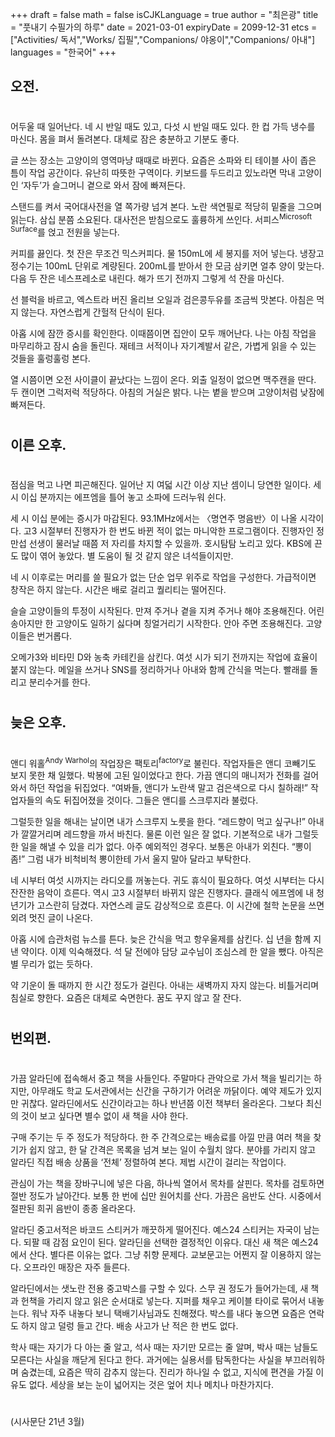 +++
draft = false
math = false
isCJKLanguage = true
author = "최은광"
title = "풋내기 수필가의 하루"
date = 2021-03-01
expiryDate = 2099-12-31
etcs = ["Activities/ 독서","Works/ 집필","Companions/ 야옹이","Companions/ 아내"]
languages = "한국어"
+++

## 오전.

#

어두울 때 일어난다. 네 시 반일 때도 있고, 다섯 시 반일 때도 있다. 한 컵 가득 냉수를 마신다. 몸을 펴서 돌려본다. 대체로 잠은 충분하고 기분도 좋다.

글 쓰는 장소는 고양이의 영역마냥 때때로 바뀐다. 요즘은 소파와 티 테이블 사이 좁은 틈이 작업 공간이다. 유난히 따뜻한 구역이다. 키보드를 두드리고 있노라면 막내 고양이인 ‘자두’가 슬그머니 곁으로 와서 잠에 빠져든다.

스탠드를 켜서 국어대사전을 열 쪽가량 넘겨 본다. 노란 색연필로 적당히 밑줄을 그으며 읽는다. 삼십 분쯤 소요된다. 대사전은 받침으로도 훌륭하게 쓰인다. 서피스<sup>Microsoft Surface</sup>를 얹고 전원을 넣는다.

커피를 끓인다. 첫 잔은 무조건 믹스커피다. 물 150mL에 세 봉지를 저어 넣는다. 냉장고 정수기는 100mL 단위로 계량된다. 200mL를 받아서 한 모금 삼키면 얼추 양이 맞는다. 다음 두 잔은 네스프레소로 내린다. 해가 뜨기 전까지 그렇게 석 잔을 마신다.

선 블럭을 바르고, 엑스트라 버진 올리브 오일과 검은콩두유를 조금씩 맛본다. 아침은 먹지 않는다. 자연스럽게 간헐적 단식이 된다.

아홉 시에 잠깐 증시를 확인한다. 이때쯤이면 집안이 모두 깨어난다. 나는 아침 작업을 마무리하고 잠시 숨을 돌린다. 재테크 서적이나 자기계발서 같은, 가볍게 읽을 수 있는 것들을 훌렁훌렁 본다.

열 시쯤이면 오전 사이클이 끝났다는 느낌이 온다. 외출 일정이 없으면 맥주캔을 딴다. 두 캔이면 그럭저럭 적당하다. 아침의 거실은 밝다. 나는 볕을 받으며 고양이처럼 낮잠에 빠져든다.

#

## 이른 오후. 

#

점심을 먹고 나면 피곤해진다. 일어난 지 여덟 시간 이상 지난 셈이니 당연한 일이다. 세 시 이십 분까지는 에프엠을 틀어 놓고 소파에 드러누워 쉰다. 

세 시 이십 분에는 증시가 마감된다. 93.1MHz에서는 〈명연주 명음반〉이 나올 시각이다. 고3 시절부터 진행자가 한 번도 바뀐 적이 없는 마니악한 프로그램이다. 진행자인 정만섭 선생이 물러날 때쯤 저 자리를 차지할 수 있을까. 호시탐탐 노리고 있다. KBS에 끈도 많이 엮어 놓았다. 별 도움이 될 것 같지 않은 녀석들이지만.

네 시 이후로는 머리를 쓸 필요가 없는 단순 업무 위주로 작업을 구성한다. 가급적이면 창작은 하지 않는다. 시간은 배로 걸리고 퀄리티는 떨어진다. 

슬슬 고양이들의 투정이 시작된다. 만져 주거나 곁을 지켜 주거나 해야 조용해진다. 어린 송아지만 한 고양이도 일하기 싫다며 칭얼거리기 시작한다. 안아 주면 조용해진다. 고양이들은 번거롭다.

오메가3와 비타민 D와 농축 카테킨을 삼킨다. 여섯 시가 되기 전까지는 작업에 효율이 붙지 않는다. 메일을 쓰거나 SNS를 정리하거나 아내와 함께 간식을 먹는다. 빨래를 돌리고 분리수거를 한다.

#

## 늦은 오후.

#

앤디 워홀<sup>Andy Warhol</sup>의 작업장은 팩토리<sup>factory</sup>로 불린다. 작업자들은 앤디 코빼기도 보지 못한 채 일했다. 박봉에 고된 일이었다고 한다. 가끔 앤디의 매니저가 전화를 걸어와서 하던 작업을 뒤집었다. “여봐들, 앤디가 노란색 말고 검은색으로 다시 칠하래!” 작업자들의 속도 뒤집어졌을 것이다. 그들은 앤디를 스크루지라 불렀다.

그럴듯한 일을 해내는 날이면 내가 스크루지 노릇을 한다. “레드향이 먹고 싶구나!” 아내가 깔깔거리며 레드향을 까서 바친다. 물론 이런 일은 잘 없다. 기본적으로 내가 그럴듯한 일을 해낼 수 있을 리가 없다. 아주 예외적인 경우다. 보통은 아내가 외친다. “뽕이 좀!” 그럼 내가 비척비척 뽕이한테 가서 울지 말아 달라고 부탁한다.

네 시부터 여섯 시까지는 라디오를 꺼놓는다. 귀도 휴식이 필요하다. 여섯 시부터는 다시 잔잔한 음악이 흐른다. 역시 고3 시절부터 바뀌지 않은 진행자다. 클래식 에프엠에 내 청년기가 고스란히 담겼다. 자연스레 글도 감상적으로 흐른다. 이 시간에 철학 논문을 쓰면 외려 멋진 글이 나온다.

아홉 시에 습관처럼 뉴스를 튼다. 늦은 간식을 먹고 항우울제를 삼킨다. 십 년을 함께 지낸 약이다. 이제 익숙해졌다. 석 달 전에야 담당 교수님이 조심스레 한 알을 뺐다. 아직은 별 무리가 없는 듯하다.

약 기운이 돌 때까지 한 시간 정도가 걸린다. 아내는 새벽까지 자지 않는다. 비틀거리며 침실로 향한다. 요즘은 대체로 숙면한다. 꿈도 꾸지 않고 잘 잔다.

#

## 번외편. 

#

가끔 알라딘에 접속해서 중고 책을 사들인다. 주말마다 관악으로 가서 책을 빌리기는 하지만, 아무래도 학교 도서관에서는 신간을 구하기가 어려운 까닭이다. 예약 제도가 있지만 귀찮다. 알라딘에서도 신간이라고는 하나 반년쯤 이전 책부터 올라온다. 그보다 최신의 것이 보고 싶다면 별수 없이 새 책을 사야 한다.

구매 주기는 두 주 정도가 적당하다. 한 주 간격으로는 배송료를 아낄 만큼 여러 책을 찾기가 쉽지 않고, 한 달 간격은 목록을 넘겨 보는 일이 수월치 않다. 분야를 가리지 않고 알라딘 직접 배송 상품을 ‘전체’ 정렬하여 본다. 제법 시간이 걸리는 작업이다.

관심이 가는 책을 장바구니에 넣은 다음, 하나씩 열어서 목차를 살핀다. 목차를 검토하면 절반 정도가 날아간다. 보통 한 번에 십만 원어치를 산다. 가끔은 음반도 산다. 시중에서 절판된 희귀 음반이 종종 올라온다.

알라딘 중고서적은 바코드 스티커가 깨끗하게 떨어진다. 예스24 스티커는 자국이 남는다. 되팔 때 감점 요인이 된다. 알라딘을 선택한 결정적인 이유다. 대신 새 책은 예스24에서 산다. 별다른 이유는 없다. 그냥 취향 문제다. 교보문고는 어쩐지 잘 이용하지 않는다. 오프라인 매장은 자주 들른다.

알라딘에서는 샛노란 전용 중고박스를 구할 수 있다. 스무 권 정도가 들어가는데, 새 책과 헌책을 가리지 않고 읽은 순서대로 넣는다. 지퍼를 채우고 케이블 타이로 묶어서 내놓는다. 워낙 자주 내놓다 보니 택배기사님과도 친해졌다. 박스를 내다 놓으면 요즘은 연락도 하지 않고 덜렁 들고 간다. 배송 사고가 난 적은 한 번도 없다.

학사 때는 자기가 다 아는 줄 알고, 석사 때는 자기만 모르는 줄 알며, 박사 때는 남들도 모른다는 사실을 깨닫게 된다고 한다. 과거에는 실용서를 탐독한다는 사실을 부끄러워하며 숨겼는데, 요즘은 딱히 감추지 않는다. 진리가 하나일 수 없고, 지식에 편견을 가질 이유도 없다. 세상을 보는 눈이 넓어지는 것은 엎어 치나 메치나 마찬가지다.

#

(시사문단 21년 3월)